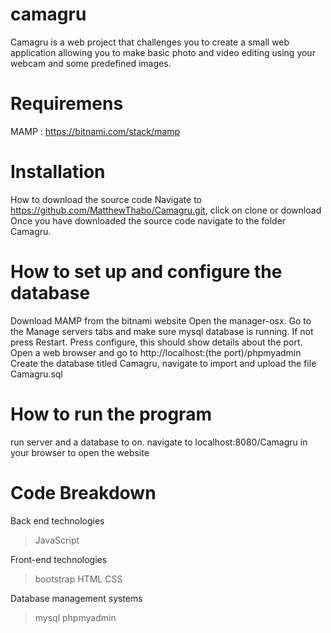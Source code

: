 # camagru

Camagru is a web project that challenges you to create a small web application allowing you to make basic photo and video editing using your webcam and some      predefined images.

# Requiremens
MAMP : https://bitnami.com/stack/mamp

# Installation
How to download the source code
Navigate to https://github.com/MatthewThabo/Camagru.git, click on clone or download Once you have downloaded the source code navigate to the folder Camagru.

# How to set up and configure the database
Download MAMP from the bitnami website Open the manager-osx. Go to the Manage servers tabs and make sure mysql database is running. If not press Restart. Press configure, this should show details about the port. Open a web browser and go to http://localhost:(the port)/phpmyadmin Create the database titled Camagru, navigate to import and upload the file Camagru.sql

# How to run the program
run server and a database to on. navigate to localhost:8080/Camagru in your browser to open the website

# Code Breakdown
Back end technologies 
>JavaScript

Front-end technologies 
>bootstrap 
>HTML 
>CSS

Database management systems 
>mysql 
>phpmyadmin
